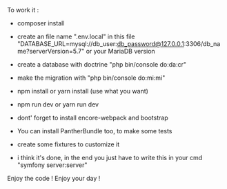To work it :

- composer install

- create an file name ".env.local" in this file "DATABASE_URL=mysql://db_user:db_password@127.0.0.1:3306/db_name?serverVersion=5.7" or your MariaDB version

- create a database with doctrine "php bin/console do:da:cr"

- make the migration with "php bin/console do:mi:mi"

- npm install or yarn install (use what you want)

- npm run dev or yarn run dev

- dont' forget to install encore-webpack and bootstrap 

- You can install PantherBundle too, to make some tests

- create some fixtures to customize it 

- i think it's done, in the end you just have to write this in your cmd "symfony server:server"

Enjoy the code ! Enjoy your day !

